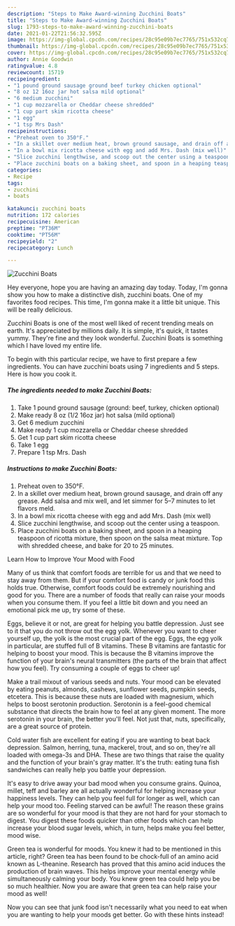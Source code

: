 ```yaml
---
description: "Steps to Make Award-winning Zucchini Boats"
title: "Steps to Make Award-winning Zucchini Boats"
slug: 1793-steps-to-make-award-winning-zucchini-boats
date: 2021-01-22T21:56:32.595Z
image: https://img-global.cpcdn.com/recipes/28c95e09b7ec7765/751x532cq70/zucchini-boats-recipe-main-photo.jpg
thumbnail: https://img-global.cpcdn.com/recipes/28c95e09b7ec7765/751x532cq70/zucchini-boats-recipe-main-photo.jpg
cover: https://img-global.cpcdn.com/recipes/28c95e09b7ec7765/751x532cq70/zucchini-boats-recipe-main-photo.jpg
author: Annie Goodwin
ratingvalue: 4.8
reviewcount: 15719
recipeingredient:
- "1 pound ground sausage ground beef turkey chicken optional"
- "8 oz 12 16oz jar hot salsa mild optional"
- "6 medium zucchini"
- "1 cup mozzarella or Cheddar cheese shredded"
- "1 cup part skim ricotta cheese"
- "1 egg"
- "1 tsp Mrs Dash"
recipeinstructions:
- "Preheat oven to 350°F."
- "In a skillet over medium heat, brown ground sausage, and drain off any grease. Add salsa and mix well, and let simmer for 5–7 minutes to let flavors meld."
- "In a bowl mix ricotta cheese with egg and add Mrs. Dash (mix well)"
- "Slice zucchini lengthwise, and scoop out the center using a teaspoon."
- "Place zucchini boats on a baking sheet, and spoon in a heaping teaspoon of ricotta mixture, then spoon on the salsa meat mixture. Top with shredded cheese, and bake for 20 to 25 minutes."
categories:
- Recipe
tags:
- zucchini
- boats

katakunci: zucchini boats 
nutrition: 172 calories
recipecuisine: American
preptime: "PT36M"
cooktime: "PT56M"
recipeyield: "2"
recipecategory: Lunch

---
```



![Zucchini Boats](https://img-global.cpcdn.com/recipes/28c95e09b7ec7765/751x532cq70/zucchini-boats-recipe-main-photo.jpg)

Hey everyone, hope you are having an amazing day today. Today, I'm gonna show you how to make a distinctive dish, zucchini boats. One of my favorites food recipes. This time, I'm gonna make it a little bit unique. This will be really delicious.

Zucchini Boats is one of the most well liked of recent trending meals on earth. It's appreciated by millions daily. It is simple, it's quick, it tastes yummy. They're fine and they look wonderful. Zucchini Boats is something which I have loved my entire life.




To begin with this particular recipe, we have to first prepare a few ingredients. You can have zucchini boats using 7 ingredients and 5 steps. Here is how you cook it.

<!--inarticleads1-->

##### The ingredients needed to make Zucchini Boats:

1. Take 1 pound ground sausage (ground: beef, turkey, chicken optional)
1. Make ready 8 oz (1/2 16oz jar) hot salsa (mild optional)
1. Get 6 medium zucchini
1. Make ready 1 cup mozzarella or Cheddar cheese shredded
1. Get 1 cup part skim ricotta cheese
1. Take 1 egg
1. Prepare 1 tsp Mrs. Dash




<!--inarticleads2-->

##### Instructions to make Zucchini Boats:

1. Preheat oven to 350°F.
1. In a skillet over medium heat, brown ground sausage, and drain off any grease. Add salsa and mix well, and let simmer for 5–7 minutes to let flavors meld.
1. In a bowl mix ricotta cheese with egg and add Mrs. Dash (mix well)
1. Slice zucchini lengthwise, and scoop out the center using a teaspoon.
1. Place zucchini boats on a baking sheet, and spoon in a heaping teaspoon of ricotta mixture, then spoon on the salsa meat mixture. Top with shredded cheese, and bake for 20 to 25 minutes.




Learn How to Improve Your Mood with Food


Many of us think that comfort foods are terrible for us and that we need to stay away from them. But if your comfort food is candy or junk food this holds true. Otherwise, comfort foods could be extremely nourishing and good for you. There are a number of foods that really can raise your moods when you consume them. If you feel a little bit down and you need an emotional pick me up, try some of these.

Eggs, believe it or not, are great for helping you battle depression. Just see to it that you do not throw out the egg yolk. Whenever you want to cheer yourself up, the yolk is the most crucial part of the egg. Eggs, the egg yolk in particular, are stuffed full of B vitamins. These B vitamins are fantastic for helping to boost your mood. This is because the B vitamins improve the function of your brain's neural transmitters (the parts of the brain that affect how you feel). Try consuming a couple of eggs to cheer up!

Make a trail mixout of various seeds and nuts. Your mood can be elevated by eating peanuts, almonds, cashews, sunflower seeds, pumpkin seeds, etcetera. This is because these nuts are loaded with magnesium, which helps to boost serotonin production. Serotonin is a feel-good chemical substance that directs the brain how to feel at any given moment. The more serotonin in your brain, the better you'll feel. Not just that, nuts, specifically, are a great source of protein.

Cold water fish are excellent for eating if you are wanting to beat back depression. Salmon, herring, tuna, mackerel, trout, and so on, they're all loaded with omega-3s and DHA. These are two things that raise the quality and the function of your brain's gray matter. It's the truth: eating tuna fish sandwiches can really help you battle your depression. 

It's easy to drive away your bad mood when you consume grains. Quinoa, millet, teff and barley are all actually wonderful for helping increase your happiness levels. They can help you feel full for longer as well, which can help your mood too. Feeling starved can be awful! The reason these grains are so wonderful for your mood is that they are not hard for your stomach to digest. You digest these foods quicker than other foods which can help increase your blood sugar levels, which, in turn, helps make you feel better, mood wise.

Green tea is wonderful for moods. You knew it had to be mentioned in this article, right? Green tea has been found to be chock-full of an amino acid known as L-theanine. Research has proved that this amino acid induces the production of brain waves. This helps improve your mental energy while simultaneously calming your body. You knew green tea could help you be so much healthier. Now you are aware that green tea can help raise your mood as well!

Now you can see that junk food isn't necessarily what you need to eat when you are wanting to help your moods get better. Go  with  these hints  instead!

